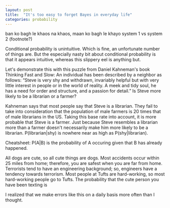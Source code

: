 ```yaml
---
layout: post
title:  "It's too easy to forget Bayes in everyday life"
categories: probability
---
```

ban ko bagh le khaos na khaos, maan ko bagh le khayo
system 1 vs system 2 (footnote?)


Conditional probability is unintuitive. Which is fine, an unfortunate number of things are. But the especially nasty bit about conditional probability is that it appears intuitive, whereas this slippery eel is anything but.

Let's demonstrate this with this puzzle from Daniel Kahneman's book Thinking Fast and Slow:
An individual has been described by a neighbor as follows: “Steve is very shy and withdrawn, invariably helpful but with very little interest in people or in the world of reality. A meek and tidy soul, he has a need for order and structure, and a passion for detail.” Is Steve more likely to be a librarian or a farmer?

Kahneman says that most people say that Steve is a librarian. They fail to take into consideration that the population of male farmers is 20 times that of male librarians in the US. Taking this base rate into account, it is more probable that Steve is a farmer. Just because Steve resembles a librarian more than a farmer doesn't necessarily make him more likely to be a librarian. P(librarian|shy) is nowhere near as high as P(shy|librarian).

Cheatsheet:
P(A|B) is the probability of A occuring given that B has already happened.
 

All dogs are cute, so all cute things are dogs.
Most accidents occur within 25 miles from home; therefore, you are safest when you are far from home.
Terrorists tend to have an engineering background; so, engineers have a tendency towards terrorism.
Most people at Tufts are hard-working, so most hard-working people go to Tufts.
The probability that the cute person you have been texting is 

I realized that we make errors like this on a daily basis more often than I thought.



